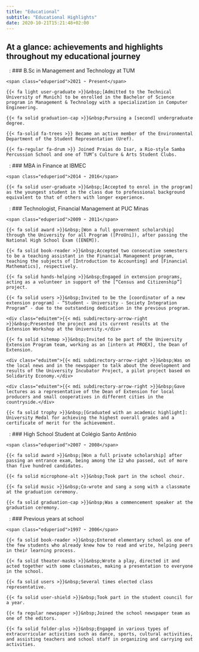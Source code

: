 ```yaml
---
title: "Educational"
subtitle: "Educational Highlights"
date: 2020-10-21T15:21:48+02:00
---
```


## At a glance: achievements and highlights throughout my educational journey

 
:   ### B.Sc in Management and Technology at TUM

    <span class="eduperiod">2021 ➛ Present</span>

    {{< fa light user-graduate >}}&nbsp;[Admitted to the Technical University of Munich] to be enrolled in the Bachelor of Science program in Management & Technology with a specialization in Computer Engineering.

    {{< fa solid graduation-cap >}}&nbsp;Pursuing a [second] undergraduate degree.

    {{< fa-solid fa-trees >}} Became an active member of the Environmental Department of the Student Representation (Uref).

    {{< fa-regular fa-drum >}} Joined Praias do Isar, a Rio-style Samba Percussion School and one of TUM’s Culture & Arts Student Clubs.

[Admitted to the Technical University of Munich]:         /timeline/second_degree_TUM/ "See this event in the timeline"
[second]:         /timeline/won_scholarship2/ "See the first one in the timeline"

 
:   ### MBA in Finance at IBMEC

    <span class="eduperiod">2014 ➛ 2016</span>

    {{< fa solid user-graduate >}}&nbsp;[Accepted to enrol in the program] as the youngest student in the class due to professional background equivalent to that of others with longer experience.

[Accepted to enrol in the program]:         /timeline/postgraduate_mba/ "See this event in the timeline"

 
:   ### Technologist, Financial Management at PUC Minas

    <span class="eduperiod">2009 ➛ 2011</span>

    {{< fa solid award >}}&nbsp;[Won a full government scholarship] through the University for all Program ([ProUni]), after passing the National High School Exam ([ENEM]).

    {{< fa solid book-reader >}}&nbsp;Accepted two consecutive semesters to be a teaching assistant in the Financial Management program, teaching the subjects of [Introduction to Accounting] and [Financial Mathematics], respectively.

    {{< fa solid hands-helping >}}&nbsp;Engaged in extension programs, acting as a volunteer in support of the [“Census and Citizenship”] project.

    {{< fa solid users >}}&nbsp;Invited to be the [coordinator of a new extension program] - “Student - University - Society Integration Program” - due to the outstanding dedication in the previous program.

    <div class="eduitem">{{< mdi subdirectory-arrow-right >}}&nbsp;Presented the project and its current results at the Extension Workshop at the University.</div>

    {{< fa solid sitemap >}}&nbsp;Invited to be part of the University Extension Program team, working as an [intern at PROEX], the Dean of Extension.

    <div class="eduitem">{{< mdi subdirectory-arrow-right >}}&nbsp;Was on the local news and in the newspaper to talk about the development and results of the University Incubator Project, a pilot project based on Solidarity Economy.</div>

    <div class="eduitem">{{< mdi subdirectory-arrow-right >}}&nbsp;Gave lectures as a representative of the Dean of Extension for local producers and small cooperatives in different cities in the countryside.</div>

    {{< fa solid trophy >}}&nbsp;[Graduated with an academic highlight]: University Medal for achieving the highest overall grades and a certificate of merit for the achievement.

[Won a full government scholarship]:       /timeline/won_scholarship2/ "See this event in the timeline"
[ProUni]:                                  http://prouniportal.mec.gov.br/
[ENEM]:                                    https://www.gov.br/inep/pt-br/areas-de-atuacao/avaliacao-e-exames-educacionais/enem
[Introduction to Accounting]:              /timeline/passion_teaching/ "See this event in the timeline"
[Financial Mathematics]:                   /timeline/new_discipline/ "See this event in the timeline"
[“Census and Citizenship”]:                /timeline/engaged_extension/ "See this event in the timeline"
[coordinator of a new extension program]:  /timeline/coordinator_extension/ "See this event in the timeline"
[intern at PROEX]:                         /timeline/extension_internship/ "See this event in the timeline"
[Graduated with an academic highlight]:    /timeline/graduated_honour/ "See this event in the timeline"

 
:   ### High School Student at Colégio Santo Antônio

    <span class="eduperiod">2007 ➛ 2008</span>

    {{< fa solid award >}}&nbsp;[Won a full private scholarship] after passing an entrance exam, being among the 12 who passed, out of more than five hundred candidates.

    {{< fa solid microphone-alt >}}&nbsp;Took part in the school choir.

    {{< fa solid music >}}&nbsp;Co-wrote and sang a song with a classmate at the graduation ceremony.

    {{< fa solid graduation-cap >}}&nbsp;Was a commencement speaker at the graduation ceremony.

[Won a full private scholarship]:       /timeline/won_scholarship/ "See this event in the timeline"

 
:   ### Previous years at school

    <span class="eduperiod">1997 ➛ 2006</span>

    {{< fa solid book-reader >}}&nbsp;Entered elementary school as one of the few students who already knew how to read and write, helping peers in their learning process.

    {{< fa solid theater-masks >}}&nbsp;Wrote a play, directed it and acted together with some classmates, making a presentation to everyone in the school.

    {{< fa solid users >}}&nbsp;Several times elected class representative.

    {{< fa solid user-shield >}}&nbsp;Took part in the student council for a year.

    {{< fa regular newspaper >}}&nbsp;Joined the school newspaper team as one of the editors.

    {{< fa solid folder-plus >}}&nbsp;Engaged in various types of extracurricular activities such as dance, sports, cultural activities, and assisting teachers and school staff in organizing and carrying out activities.